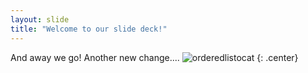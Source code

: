 ```yaml
---
layout: slide
title: "Welcome to our slide deck!"
---
```


And away we go!
Another new change....
![orderedlistocat](https://octodex.github.com/images/orderedlistocat.png)
{: .center}
